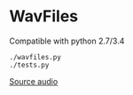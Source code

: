 # WavFiles
Compatible with python 2.7/3.4

```
./wavfiles.py
./tests.py
```

[Source audio](https://soundcloud.com/buzzfeednews/oncleekenotfleek)
